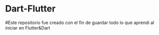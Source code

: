 # Dart-Flutter
#Este repositorio fue creado con el fin de guardar todo lo que aprendi al iniciar en Flutter&Dart
